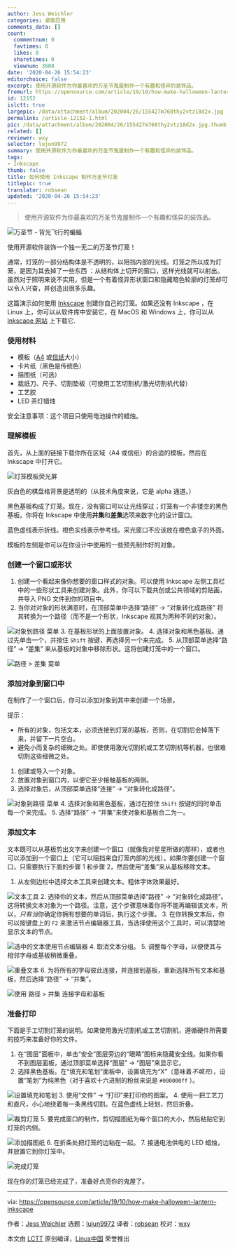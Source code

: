 ```yaml
---
author: Jess Weichler
categories: 桌面应用
comments_data: []
count:
  commentnum: 0
  favtimes: 0
  likes: 0
  sharetimes: 0
  viewnum: 3608
date: '2020-04-26 15:54:23'
editorchoice: false
excerpt: 使用开源软件为你最喜欢的万圣节鬼屋制作一个有趣和怪异的装饰品。
fromurl: https://opensource.com/article/19/10/how-make-halloween-lantern-inkscape
id: 12152
islctt: true
largepic: /data/attachment/album/202004/26/155427m768thy2vtz18d2x.jpg
permalink: /article-12152-1.html
pic: /data/attachment/album/202004/26/155427m768thy2vtz18d2x.jpg.thumb.jpg
related: []
reviewer: wxy
selector: lujun9972
summary: 使用开源软件为你最喜欢的万圣节鬼屋制作一个有趣和怪异的装饰品。
tags:
- Inkscape
thumb: false
title: 如何使用 Inkscape 制作万圣节灯笼
titlepic: true
translator: robsean
updated: '2020-04-26 15:54:23'
---
```



> 
> 使用开源软件为你最喜欢的万圣节鬼屋制作一个有趣和怪异的装饰品。
> 
> 
> 


![万圣节 - 背光飞行的蝙蝠](/data/attachment/album/202004/26/155427m768thy2vtz18d2x.jpg "Halloween - backlit bat flying")


使用开源软件装饰一个独一无二的万圣节灯笼！


通常，灯笼的一部分结构体是不透明的，以阻挡内部的光线。灯笼之所以成为灯笼，是因为其去掉了一些东西 ：从结构体上切开的窗口，这样光线就可以射出。虽然对于照明来说不实用，但是一个有着怪异形状窗口和隐藏暗色轮廓的灯笼却可以令人兴奋，并创造出很多乐趣。


这篇演示如何使用 [Inkscape](https://opensource.com/article/18/1/inkscape-absolute-beginners) 创建你自己的灯笼。如果还没有 Inkscape ，在 Linux 上，你可以从软件库中安装它，在 MacOS 和 Windows 上，你可以从[Inkscape 网站](http://inkscape.org) 上下载它.


### 使用材料


* 模板（[A4](https://www.dropbox.com/s/75qzjilg5ak2oj1/papercraft_lantern_A4_template.svg?dl=0) 或[信纸](https://www.dropbox.com/s/8fswdge49jwx91n/papercraft_lantern_letter_template%20.svg?dl=0)大小）
* 卡片纸（黑色是传统色）
* 描图纸（可选）
* 裁纸刀、尺子、切割垫板（可使用工艺切割机/激光切割机代替）
* 工艺胶
* LED 茶灯蜡烛


安全注意事项：这个项目只使用电池操作的蜡烛。


### 理解模板


首先，从上面的链接下载你所在区域（A4 或信纸）的合适的模板，然后在 Inkscape 中打开它。


![灯笼模板荧光屏](/data/attachment/album/202004/26/155512omgg0jceggnjdg7m.png "Lantern template screen")


灰白色的棋盘格背景是透明的（从技术角度来说，它是 alpha 通道。）


黑色基板构成了灯笼。现在，没有窗口可以让光线穿过；灯笼有一个非镂空的黑色基板。你将在 Inkscape 中使用**并集**和**差集**选项来数字化的设计窗口。


蓝色虚线表示折线。橙色实线表示参考线。采光窗口不应该放在橙色盒子的外面。


模板的左侧是你可以在你设计中使用的一些预先制作好的对象。


### 创建一个窗口或形状


1. 创建一个看起来像你想要的窗口样式的对象。可以使用 Inkscape 左侧工具栏中的一些形状工具来创建对象。此外，你可以下载共创或公共领域的剪贴画，并导入 PNG 文件到你的项目中。
2. 当你对对象的形状满意时，在顶部菜单中选择“路径” -> “对象转化成路径” 将其转换为一个路径（而不是一个形状，Inkscape 视其为两种不同的对象）。


![对象到路径 菜单](/data/attachment/album/202004/26/155531e77qloopqlfsz0v7.png "Object to path menu")
3. 在基板形状的上面放置对象。
4. 选择对象和黑色基板。通过先单击一个，并按住 `Shift` 按键，再选择另一个来完成。
5. 从顶部菜单选择“路径” -> “差集” 来从基板的对象中移除形状。这将创建灯笼中的一个窗口。


![路径 > 差集 菜单](/data/attachment/album/202004/26/155550jp6dot6rw4ruocst.png "Object > Difference menu")


### 添加对象到窗口中


在制作了一个窗口后，你可以添加对象到其中来创建一个场景。


提示：


* 所有的对象，包括文本，必须连接到灯笼的基板，否则，在切割后会掉落下来，并留下一片空白。
* 避免小而复杂的细微之处。即使使用激光切割机或工艺切割机等机器，也很难切割这些细微之处。


1. 创建或导入一个对象。
2. 放置对象到窗口内，以便它至少接触基板的两侧。
3. 选择对象后，从顶部菜单选择“连接” -> “对象转化成路径”。


![对象到路径 菜单](/data/attachment/album/202004/26/155606o8b5b77wf474wkfe.png "Object to path menu")
4. 选择对象和黑色基板，通过在按住 `Shift` 按键的同时单击每一个来完成。
5. 选择“路径” -> “并集”来使对象和基板合二为一。


### 添加文本


文本既可以从基板剪出文字来创建一个窗口（就像我对星星所做的那样），或者也可以添加到一个窗口上（它可以阻挡来自灯笼内部的光线）。如果你要创建一个窗口，只需要执行下面的步骤 1 和步骤 2，然后使用“差集”来从基板移除文本。


1. 从左侧边栏中选择文本工具来创建文本。粗体字体效果最好。


![文本工具](/data/attachment/album/202004/26/155626sgax1c0ncenjggje.png "Text tool")
2. 选择你的文本，然后从顶部菜单选择“路径” -> “对象转化成路径”。这将转换文本对象为一个路径。注意，这个步骤意味着你将不能再编辑该文本，所以，*只有当*你确定你拥有想要的单词后，执行这个步骤。
3. 在你转换文本后，你可以按键盘上的 `F2` 来激活节点编辑器工具，当选择使用这个工具时，可以清楚地显示文本的节点。


![选中的文本使用节点编辑器](/data/attachment/album/202004/26/155630h6npt8knqn8u4oln.png "Text selected with Node editor")
4. 取消文本分组。
5. 调整每个字母，以便使其与相邻字母或基板稍微重叠。


![重叠文本](/data/attachment/album/202004/26/155640l66y3orgr693eqr8.png "Overlapping the text")
6. 为将所有的字母彼此连接，并连接到基板，重新选择所有文本和基板，然后选择“路径” -> “并集”。


![使用 路径 > 并集 连接字母和基板](/data/attachment/album/202004/26/155653v8ohz009xn8ht7io.png "Connecting letters and base with Path > Union")


### 准备打印


下面是手工切割灯笼的说明。如果使用激光切割机或工艺切割机，遵循硬件所需要的技巧来准备好你的文件。


1. 在“图层”面板中，单击“安全”图层旁边的“眼睛”图标来隐藏安全线。如果你看不到图层面板，通过顶部菜单选择“图层” -> “图层”来显示它。
2. 选择黑色基板。在“填充和笔划”面板中，设置填充为“X”（意味着*不填充*），设置“笔划”为纯黑色（对于喜欢十六进制的粉丝来说是 `#000000ff` ）。


![设置填充和笔划](/data/attachment/album/202004/26/155707lqbqugtcbxqzcugl.png "Setting fill and stroke")
3. 使用“文件” -> “打印”来打印你的图案。
4. 使用一把工艺刀和直尺，小心地绕着每一条黑线切割。在蓝色虚线上轻划，然后折叠。


![裁剪灯笼](/data/attachment/album/202004/26/155713wqgzqv2ml0vmwgvw.jpg "Cutting out the lantern")
5. 要完成窗口的制作，剪切描图纸为每个窗口的大小，然后粘贴它到灯笼的内侧。


![添加描图纸](/data/attachment/album/202004/26/155724g378373uvcpi07br.jpg "Adding tracing paper")
6. 在折条处把灯笼的边粘在一起。
7. 接通电池供电的 LED 蜡烛，并放置它到你灯笼中。


![完成灯笼](/data/attachment/album/202004/26/155734kfjzkj73ukvfjgov.jpg "Completed lantern")


现在你的灯笼已经完成了，准备好点亮你的鬼屋了。




---


via: <https://opensource.com/article/19/10/how-make-halloween-lantern-inkscape>


作者：[Jess Weichler](https://opensource.com/users/cyanide-cupcake) 选题：[lujun9972](https://github.com/lujun9972) 译者：[robsean](https://github.com/robsean) 校对：[wxy](https://github.com/wxy)


本文由 [LCTT](https://github.com/LCTT/TranslateProject) 原创编译，[Linux中国](https://linux.cn/) 荣誉推出
